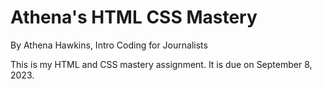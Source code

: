 # Athena's HTML CSS Mastery

By Athena Hawkins, Intro Coding for Journalists

This is my HTML and CSS mastery assignment. It is due on September 8, 2023.
